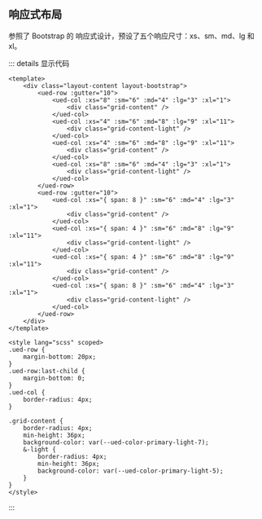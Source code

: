 ## 响应式布局

参照了 Bootstrap 的 响应式设计，预设了五个响应尺寸：xs、sm、md、lg 和 xl。

<div class="layout-content layout-bootstrap">
  <ued-row :gutter="10">
    <ued-col :xs="8" :sm="6" :md="4" :lg="3" :xl="1">
      <div class="grid-content" />
    </ued-col>
    <ued-col :xs="4" :sm="6" :md="8" :lg="9" :xl="11">
      <div class="grid-content-light" />
    </ued-col>
    <ued-col :xs="4" :sm="6" :md="8" :lg="9" :xl="11">
      <div class="grid-content" />
    </ued-col>
    <ued-col :xs="8" :sm="6" :md="4" :lg="3" :xl="1">
      <div class="grid-content-light" />
    </ued-col>
  </ued-row>
  <ued-row :gutter="10">
    <ued-col :xs="{ span: 8 }" :sm="6" :md="4" :lg="3" :xl="1">
      <div class="grid-content" />
    </ued-col>
    <ued-col :xs="{ span: 4 }" :sm="6" :md="8" :lg="9" :xl="11">
      <div class="grid-content-light" />
    </ued-col>
    <ued-col :xs="{ span: 4 }" :sm="6" :md="8" :lg="9" :xl="11">
      <div class="grid-content" />
    </ued-col>
    <ued-col :xs="{ span: 8 }" :sm="6" :md="4" :lg="3" :xl="1">
      <div class="grid-content-light" />
    </ued-col>
  </ued-row>
</div>

::: details 显示代码

```vue
<template>
	<div class="layout-content layout-bootstrap">
		<ued-row :gutter="10">
			<ued-col :xs="8" :sm="6" :md="4" :lg="3" :xl="1">
				<div class="grid-content" />
			</ued-col>
			<ued-col :xs="4" :sm="6" :md="8" :lg="9" :xl="11">
				<div class="grid-content-light" />
			</ued-col>
			<ued-col :xs="4" :sm="6" :md="8" :lg="9" :xl="11">
				<div class="grid-content" />
			</ued-col>
			<ued-col :xs="8" :sm="6" :md="4" :lg="3" :xl="1">
				<div class="grid-content-light" />
			</ued-col>
		</ued-row>
		<ued-row :gutter="10">
			<ued-col :xs="{ span: 8 }" :sm="6" :md="4" :lg="3" :xl="1">
				<div class="grid-content" />
			</ued-col>
			<ued-col :xs="{ span: 4 }" :sm="6" :md="8" :lg="9" :xl="11">
				<div class="grid-content-light" />
			</ued-col>
			<ued-col :xs="{ span: 4 }" :sm="6" :md="8" :lg="9" :xl="11">
				<div class="grid-content" />
			</ued-col>
			<ued-col :xs="{ span: 8 }" :sm="6" :md="4" :lg="3" :xl="1">
				<div class="grid-content-light" />
			</ued-col>
		</ued-row>
	</div>
</template>

<style lang="scss" scoped>
.ued-row {
	margin-bottom: 20px;
}
.ued-row:last-child {
	margin-bottom: 0;
}
.ued-col {
	border-radius: 4px;
}

.grid-content {
	border-radius: 4px;
	min-height: 36px;
	background-color: var(--ued-color-primary-light-7);
	&-light {
		border-radius: 4px;
		min-height: 36px;
		background-color: var(--ued-color-primary-light-5);
	}
}
</style>
```

:::
